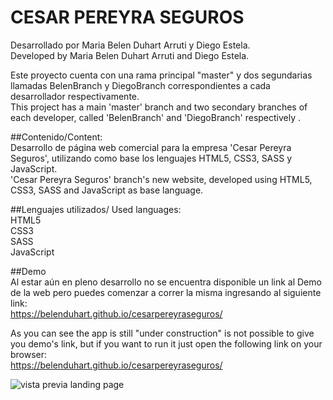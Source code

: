 # CESAR PEREYRA SEGUROS <br>

Desarrollado por Maria Belen Duhart Arruti y Diego Estela. <br>
Developed by Maria Belen Duhart Arruti and Diego Estela. <br>

Este proyecto cuenta con una rama principal "master" y dos segundarias llamadas BelenBranch y DiegoBranch correspondientes a cada desarrollador respectivamente. <br>
This project has a main 'master' branch and two secondary branches of each developer, called 'BelenBranch' and 'DiegoBranch' respectively . <br>

##Contenido/Content: <br>
Desarrollo de página web comercial para la empresa 'Cesar Pereyra Seguros', utilizando como base los lenguajes HTML5, CSS3, SASS y JavaScript. <br>
'Cesar Pereyra Seguros' branch's new website, developed using HTML5, CSS3, SASS and JavaScript as base language. <br>

##Lenguajes utilizados/ Used languages: <br>
HTML5 <br>
CSS3 <br>
SASS <br>
JavaScript <br>

##Demo <br>
Al estar aún en pleno desarrollo no se encuentra disponible un link al Demo de la web pero puedes comenzar a correr la misma ingresando al siguiente link: <br>
https://belenduhart.github.io/cesarpereyraseguros/

As you can see the app is still "under construction" is not possible to give you demo's link, but if you want to run it just open the following link on your browser: <br>
https://belenduhart.github.io/cesarpereyraseguros/

<img src="https://i.ibb.co/bXtzPYy/view.png" alt="vista previa landing page">
